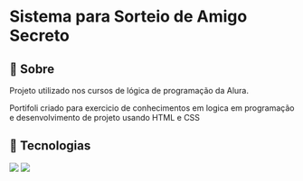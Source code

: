 <h1>Sistema para Sorteio de Amigo Secreto</h1>

<h2>🔖 Sobre</h2>
<p>Projeto utilizado nos cursos de lógica de programação da Alura. </p>
<p>Portifoli criado para exercicio de conhecimentos em logica em programação e desenvolvimento de projeto usando HTML e CSS <p>


## 🚀 Tecnologias
<div>
  <img src="https://img.shields.io/badge/HTML-239120?style=for-the-badge&logo=html5&logoColor=white">
  <img src="https://img.shields.io/badge/CSS-239120?&style=for-the-badge&logo=css3&logoColor=white">
</div>